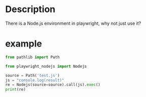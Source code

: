 # Description

There is a Node.js environment in playwright, why not just use it?

# example

```python
from pathlib import Path

from playwright_nodejs import Nodejs

source = Path('test.js')
js = "console.log(result)"
re = Nodejs(source=source).call(js).exec()
print(re)
```